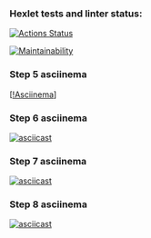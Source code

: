 ### Hexlet tests and linter status:
[![Actions Status](https://github.com/reyzi26/python-project-49/actions/workflows/hexlet-check.yml/badge.svg)](https://github.com/reyzi26/python-project-49/actions)


[![Maintainability](https://api.codeclimate.com/v1/badges/c81e6189c284a07bac4e/maintainability)](https://codeclimate.com/github/reyzi26/python-project-49/maintainability)

### Step 5 asciinema
[[!Asciinema](https://asciinema.org/connect/1010b710-e886-4423-b479-d6877cfdac91)]

### Step 6 asciinema
[![asciicast](https://asciinema.org/a/ltYPqwRm3wS2SYKQv949CXIqr.svg)](https://asciinema.org/a/ltYPqwRm3wS2SYKQv949CXIqr)

### Step 7 asciinema
[![asciicast](https://asciinema.org/a/LOem197SiVGHdbUdTCYA4SRQ3.svg)](https://asciinema.org/a/LOem197SiVGHdbUdTCYA4SRQ3)

### Step 8 asciinema
[![asciicast](https://asciinema.org/a/UU7zUWo8lpTKzrMULEUP2lj5l.svg)](https://asciinema.org/a/UU7zUWo8lpTKzrMULEUP2lj5l)